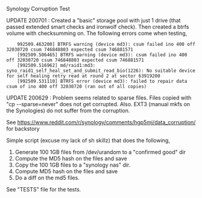 Synology Corruption Test

UPDATE 200701 : Created a "basic" storage pool with just 1 drive (that passed extended smart checks and ironwolf check). 
		Then created a btrfs volume with checksumming on. The following errors come when testing, 

		992509.463200] BTRFS warning (device md3): csum failed ino 400 off 32030720 csum 746848803 expected csum 746881571
		[992509.506465] BTRFS warning (device md3): csum failed ino 400 off 32030720 csum 746848803 expected csum 746881571
		[992509.516962] md/raid1:md3: syno_raid1_self_heal_set_and_submit_read_bio(1226): No suitable device for self healing retry read at round 2 at sector 63919200
		[992509.531110] BTRFS error (device md3): failed to repair data csum of ino 400 off 32030720 (ran out of all copies)


UPDATE 200629 : Problem seems related to sparse files. Files copied with "cp --sparse=never" does not get corrupted.
		  Also. EXT3 (manual mkfs on the Synologies) do not suffer from the corruption.

See https://www.reddit.com/r/synology/comments/hgp5mj/data_corruption/ for backstory

Simple script (excuse my lack of sh skillz) that does the following,

1. Generate 100 1GB files from /dev/urandom to a "confirmed good" dir
2. Compute the MD5 hash on the files and save
3. Copy the 100 1GB files to a "synology nas" dir.
4. Compute MD5 hash on the files and save
5. Do a diff on the md5 files.


See "TESTS" file for the tests.
